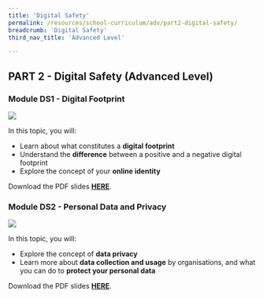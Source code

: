 ```yaml
---
title: 'Digital Safety'
permalink: /resources/school-curriculum/adv/part2-digital-safety/
breadcrumb: 'Digital Safety'
third_nav_title: 'Advanced Level'

---
```


## PART 2 - Digital Safety  (Advanced Level)

### Module DS1 - Digital Footprint

![](../images/adv-ds1.JPG)

In this topic, you will: 

- Learn about what constitutes a **digital footprint**
- Understand the **difference** between a positive and a negative digital footprint
- Explore the concept of your **online identity**

Download the PDF slides **[HERE](https://go.gov.sg/sure-ds1-adv-slides)**.



### Module DS2 - Personal Data and Privacy

![](../images/adv-ds2.JPG)

In this topic, you will: 

- Explore the concept of **data privacy**
- Learn more about **data collection and usage** by organisations, and what you can do to **protect your personal data**

Download the PDF slides **[HERE](https://go.gov.sg/sure-ds2-adv-slides)**.



